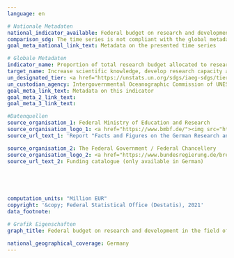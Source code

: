 ```yaml
---
language: en    

# Nationale Metadaten    
national_indicator_available: Federal budget on research and development in the field of coastal, ocean and polar science, geoscience    
comparison_sdg: The time series is not compliant with the global metadata, but provides additional information.    
goal_meta_national_link_text: Metadata on the presented time series    

# Globale Metadaten    
indicator_name: Proportion of total research budget allocated to research in the field of marine technology    
target_name: Increase scientific knowledge, develop research capacity and transfer marine technology, taking into account the Intergovernmental Oceanographic Commission Criteria and Guidelines on the Transfer of Marine Technology, in order to improve ocean health and to enhance the contribution of marine biodiversity to the development of developing countries, in particular small island developing States and least developed countries    
un_designated_tier: <a href="https://unstats.un.org/sdgs/iaeg-sdgs/tier-classification/" title="Click here for more information on the UN tier classification."  target="_blank">Tier II</a>    
un_custodian_agency: Intergovernmental Oceanographic Commission of UNESCO (IOC-UNESCO)    
goal_meta_link_text: Metadata on this indicator    
goal_meta_2_link_text:     
goal_meta_3_link_text:     

#Datenquellen
source_organisation_1: Federal Ministry of Education and Research
source_organisation_logo_1: <a href="https://www.bmbf.de/"><img src="https://g205sdgs.github.io/sdg-indicators/public/OrgImgEn/bmbf.png" alt="Logo bmbf" style="height:60px; width:148px" /></a>
source_url_text_1: 'Report "Facts and Figures on the German Research and Innovation System - Data Volume Federal Report on Research and Innovation 2018" (only available in German)'

source_organisation_2: The Federal Government / Federal Chancellery
source_organisation_logo_2: <a href="https://www.bundesregierung.de/breg-de"><img src="https://g205sdgs.github.io/sdg-indicators/public/OrgImgEn/bundesregierung.png" alt="Logo bundesregierung" style="height:60px; width:148px" /></a>
source_url_text_2: Funding catalogue (only available in German)




    
computation_units: "Million EUR"    
copyright: '&copy; Federal Statistical Office (Destatis), 2021'    
data_footnote:     

# Grafik Eigenschaften    
graph_title: Federal budget on research and development in the field of coastal, ocean and polar science, geoscience    

national_geographical_coverage: Germany    
---
```


<span></span>